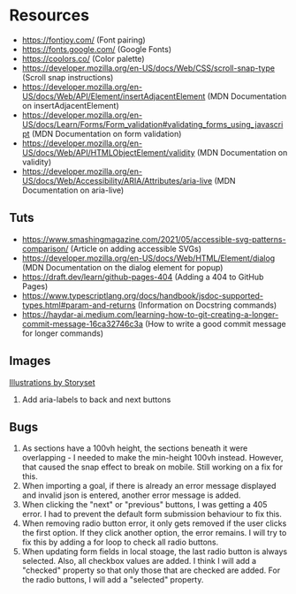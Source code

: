 # Resources

- https://fontjoy.com/ (Font pairing)
- https://fonts.google.com/ (Google Fonts)
- https://coolors.co/ (Color palette)
- https://developer.mozilla.org/en-US/docs/Web/CSS/scroll-snap-type (Scroll snap instructions)
- https://developer.mozilla.org/en-US/docs/Web/API/Element/insertAdjacentElement (MDN Documentation on insertAdjacentElement)
- https://developer.mozilla.org/en-US/docs/Learn/Forms/Form_validation#validating_forms_using_javascript (MDN Documentation on form validation)
- https://developer.mozilla.org/en-US/docs/Web/API/HTMLObjectElement/validity (MDN Documentation on validity)
- https://developer.mozilla.org/en-US/docs/Web/Accessibility/ARIA/Attributes/aria-live (MDN Documentation on aria-live)

## Tuts

- https://www.smashingmagazine.com/2021/05/accessible-svg-patterns-comparison/ (Article on adding accessible SVGs)
- https://developer.mozilla.org/en-US/docs/Web/HTML/Element/dialog (MDN Documentation on the dialog element for popup)
- https://draft.dev/learn/github-pages-404 (Adding a 404 to GitHub Pages)
- https://www.typescriptlang.org/docs/handbook/jsdoc-supported-types.html#param-and-returns (Information on Docstring commands)
- https://haydar-ai.medium.com/learning-how-to-git-creating-a-longer-commit-message-16ca32746c3a (How to write a good commit message for longer commands)

## Images

<a href="https://storyset.com/">Illustrations by Storyset</a>

<!-- Reminders -->

1. Add aria-labels to back and next buttons

## Bugs

1. As sections have a 100vh height, the sections beneath it were overlapping - I needed to make the min-height 100vh instead. However, that caused the snap effect to break on mobile. Still working on a fix for this.
2. When importing a goal, if there is already an error message displayed and invalid json is entered, another error message is added.
3. When clicking the "next" or "previous" buttons, I was getting a 405 error. I had to prevent the default form submission behaviour to fix this.
4. When removing radio button error, it only gets removed if the user clicks the first option. If they click another option, the error remains. I will try to fix this by adding a for loop to check all radio buttons.
5. When updating form fields in local stoage, the last radio button is always selected. Also, all checkbox values are added. I think I will add a "checked" property so that only those that are checked are added. For the radio buttons, I will add a "selected" property.
